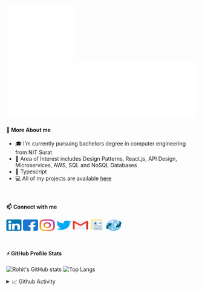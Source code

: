 <img src="assets/giphy.webp" alt="hi" height="150" align="left"/>

![Typing](assets/typing.svg)

#### 🚀 More About me

- 🎓 I’m currently pursuing bachelors degree in computer engineering from NIT Surat
- 🔭 Area of Interest includes Design Patterns, React.js, API Design, Microservices, AWS, SQL and NoSQL Databases
- 💙 Typescript
- 💻 All of my projects are available [here](https://rohitbakoliya.github.io/#projects)
<br>

#### 📫 Connect with me

<p align="left">
<a href="https://linkedin.com/in/rohitbakoliya" target="blank"><img align="center" src="assets/icons/social/linkedin.svg" title="linkedin" alt="rohitbakoliya" height="30" width="40" /></a>
<a href="https://fb.com/rohit.bakoliya.75" target="blank"><img align="center" src="assets/icons/social/facebook.svg" title="facebook" alt="rohit.bakoliya.75" height="30" width="40" /></a>
<a href="https://instagram.com/rohitbakoliya7" target="blank"><img align="center" src="assets/icons/social/instagram.svg" title="instagram" alt="rohitbakoliya7" height="30" width="40" /></a>
<a href="https://twitter.com/rohit_bakoliya" target="blank"><img align="center" src="assets/icons/social/twitter.svg" title="twitter" alt="rohit_bakoliya" height="30" width="40" /></a>
<a href="mailto:bakoliyarohit00@gmail.com" target="blank"><img align="center" src="assets/icons/social/gmail.svg" title="gmail" alt="email" height="30" width="40" /></a>
<a href="https://drive.google.com/file/d/1oYsnIREbqBdCRcTkh5Uq3g_jouDqJ7sS/view" target="blank"><img align="center" src="assets/icons/social/resume.svg" title="resume" alt="resume" height="30" width="40" /></a>
<a href="https://rohitbakoliya.github.io/" target="blank"><img align="center" src="assets/icons/social/portfolio.svg" title="portfolio" alt="portfolio" height="30" width="40" /></a>
</p>
<br>

#### ⚡ GitHub Profile Stats

![Rohit's GitHub stats](https://github-readme-stats.vercel.app/api?username=rohitbakoliya&count_private=true&show_icons=true&hide_border=true&title_color=fb8c00&icon_color=fb8c00&line_height=24)
![Top Langs](https://github-readme-stats.vercel.app/api/top-langs/?username=rohitbakoliya&layout=compact&langs_count=8&hide_border=true&title_color=fb8c00)
<br>

<details>
    <summary>
        📈 Github Activity
    </summary>
    <p>
        <p align="center">
            <img title="GitHub Streak" alt="Rohit's Streak" src="http://github-readme-streak-stats.herokuapp.com?user=rohitbakoliya&hide_border=true&stroke=FEE7CB"/>
        </p>
        <p align="center">
            <img title="Github activity graph" alt="Rohit's github activity graph" src="https://activity-graph.herokuapp.com/graph?username=rohitbakoliya&hide_border=true&bg_color=fff&color=24292e&line=fb8c00&area=false"/>
        </p>
    </p>
</details>
